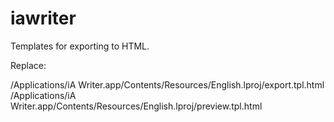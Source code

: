 iawriter
========

Templates for exporting to HTML.

Replace:

/Applications/iA Writer.app/Contents/Resources/English.lproj/export.tpl.html
/Applications/iA Writer.app/Contents/Resources/English.lproj/preview.tpl.html